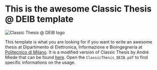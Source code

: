 # This is the awesome Classic Thesis @ DEIB template 

![Classic Thesis @ DEIB logo](https://ClassicThesis-at-DEIB.github.com/Images/logoTemplate.png)

This template is what you are looking for if you want to write an awesome thesis at Dipartimento di Elettronica, Informazione e Bioingegneria at [Politecnico di Milano](http://www.polimi.it). It is a modified version of Classic Thesis by André Miede that can be found [here](http://code.google.com/p/classicthesis/). Open the `ClassicThesis_DEIB.pdf` to find specific informations on the usage.
